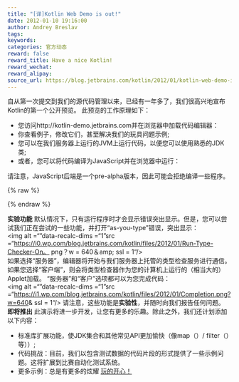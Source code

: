 ```yaml
---
title: "[译]Kotlin Web Demo is out!"
date: 2012-01-10 19:16:00
author: Andrey Breslav
tags:
keywords:
categories: 官方动态
reward: false
reward_title: Have a nice Kotlin!
reward_wechat:
reward_alipay:
source_url: https://blog.jetbrains.com/kotlin/2012/01/kotlin-web-demo-is-out/
---
```


自从第一次提交到我们的源代码管理以来，已经有一年多了，我们很高兴地宣布Kotlin的第一个公开预览。
此预览的工作原理如下：

* 您访问http://kotlin-demo.jetbrains.com并在浏览器中加载代码编辑器：
* 你查看例子，修改它们，甚至解决我们的玩具问题示例;
* 您可以在我们服务器上运行的JVM上运行代码，以便您可以使用熟悉的JDK类;
* 或者，您可以将代码编译为JavaScript并在浏览器中运行：

请注意，JavaScript后端是一个pre-alpha版本，因此可能会拒绝编译一些程序。


{% raw %}
<p><span id="more-318"></span></p>
{% endraw %}

<strong>实验功能</strong>
默认情况下，只有运行程序时才会显示错误突出显示。但是，您可以尝试我们正在尝试的一些功能，并打开“as-you-type”错误，突出显示：<br/>
<img alt =“”data-recalc-dims =“1”src =“https://i0.wp.com/blog.jetbrains.com/kotlin/files/2012/01/Run-Type-Checker-On。 png？w = 640＆amp; ssl = 1“/> <br/>
如果选择“服务器”，编辑器将开始与我们服务器上托管的类型检查服务进行通信。如果您选择“客户端”，则会将类型检查器作为您的计算机上运行的（相当大的）Applet加载。
“服务器”和“客户”选项都可以为您完成代码：<br/>
<img alt =“”data-recalc-dims =“1”src =“https://i1.wp.com/blog.jetbrains.com/kotlin/files/2012/01/Completion.png?w=640&amp; ssl = 1“/>
请注意，这些功能是<strong>实验性</strong>，并随时向我们报告任何问题。
<strong>即将推出</strong>
此演示将进一步开发，让您有更多的乐趣。除此之外，我们还计划添加以下内容：

* 标准库扩展功能，使JDK集合和其他常见API更加愉快（像map（）/ filter（）等））;
* 代码挑战：目前，我们以包含测试数据的代码片段的形式提供了一些示例问题。这将扩展到比赛自动化测试系统。
* 更多示例：总是有更多的炫耀 [玩的开心！](http://kotlin-demo.jetbrains.com) 